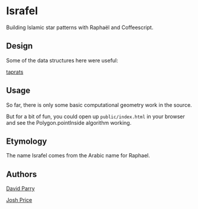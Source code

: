 Israfel
=======

Building Islamic star patterns with Raphaël and Coffeescript.


Design
------

Some of the data structures here were useful: 

[taprats](http://www.cgl.uwaterloo.ca/~csk/washington/taprats)

Usage
-----
So far, there is only some basic computational geometry work in the source.

But for a bit of fun, you could open up `public/index.html` in your browser and
see the Polygon.pointInside algorithm working.


Etymology
---------

The name Israfel comes from the Arabic name for Raphael.


Authors
-------

[David Parry](http://twitter.com/suranyami)

[Josh Price](http://twitter.com/joshprice)
